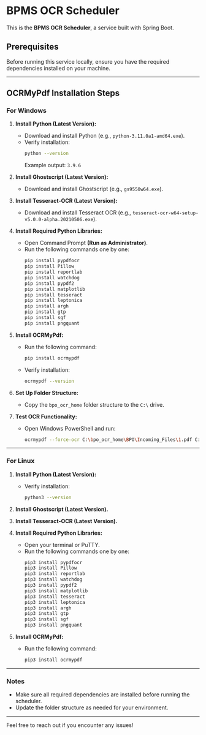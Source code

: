 # BPMS OCR Scheduler

This is the **BPMS OCR Scheduler**, a service built with Spring Boot.

## Prerequisites

Before running this service locally, ensure you have the required dependencies installed on your machine.

---

## OCRMyPdf Installation Steps

### For Windows

1. **Install Python (Latest Version):**
   - Download and install Python (e.g., `python-3.11.0a1-amd64.exe`).
   - Verify installation:  
     ```bash
     python --version
     ```  
     Example output: `3.9.6`

2. **Install Ghostscript (Latest Version):**
   - Download and install Ghostscript (e.g., `gs9550w64.exe`).

3. **Install Tesseract-OCR (Latest Version):**
   - Download and install Tesseract OCR (e.g., `tesseract-ocr-w64-setup-v5.0.0-alpha.20210506.exe`).

4. **Install Required Python Libraries:**
   - Open Command Prompt **(Run as Administrator)**.
   - Run the following commands one by one:
     ```bash
     pip install pypdfocr
     pip install Pillow
     pip install reportlab
     pip install watchdog
     pip install pypdf2
     pip install matplotlib
     pip install tesseract
     pip install leptonica
     pip install argh
     pip install gtp
     pip install sgf
     pip install pngquant
     ```

5. **Install OCRMyPdf:**
   - Run the following command:
     ```bash
     pip install ocrmypdf
     ```
   - Verify installation:
     ```bash
     ocrmypdf --version
     ```

6. **Set Up Folder Structure:**
   - Copy the `bpo_ocr_home` folder structure to the `C:\` drive.

7. **Test OCR Functionality:**
   - Open Windows PowerShell and run:
     ```bash
     ocrmypdf --force-ocr C:\bpo_ocr_home\BPO\Incoming_Files\1.pdf C:\bpo_ocr_home\BPO\Incoming_Files\1001_output.pdf
     ```

---

### For Linux

1. **Install Python (Latest Version):**
   - Verify installation:
     ```bash
     python3 --version
     ```

2. **Install Ghostscript (Latest Version).**

3. **Install Tesseract-OCR (Latest Version).**

4. **Install Required Python Libraries:**
   - Open your terminal or PuTTY.
   - Run the following commands one by one:
     ```bash
     pip3 install pypdfocr
     pip3 install Pillow
     pip3 install reportlab
     pip3 install watchdog
     pip3 install pypdf2
     pip3 install matplotlib
     pip3 install tesseract
     pip3 install leptonica
     pip3 install argh
     pip3 install gtp
     pip3 install sgf
     pip3 install pngquant
     ```

5. **Install OCRMyPdf:**
   - Run the following command:
     ```bash
     pip3 install ocrmypdf
     ```

---

### Notes
- Make sure all required dependencies are installed before running the scheduler.
- Update the folder structure as needed for your environment.

---

Feel free to reach out if you encounter any issues!
